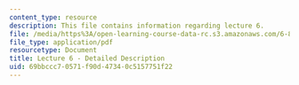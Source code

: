 ```yaml
---
content_type: resource
description: This file contains information regarding lecture 6.
file: /media/https%3A/open-learning-course-data-rc.s3.amazonaws.com/6-851-advanced-data-structures-spring-2012/69bbccc70571f90d47340c5157751f22_MIT6_851S12_Lecture6.pdf
file_type: application/pdf
resourcetype: Document
title: Lecture 6 - Detailed Description
uid: 69bbccc7-0571-f90d-4734-0c5157751f22
---
```

